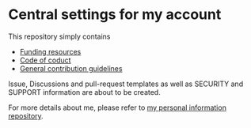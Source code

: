 # Central settings for my account

This repository simply contains

- [Funding resources](./.github/FUNDING.yml)
- [Code of coduct](./CODE_OF_CONDUCT.md)
- [General contribution guidelines](./CONTRIBUTING.md)

Issue, Discussions and pull-request templates as well as SECURITY and SUPPORT information are about to be created.

For more details about me, please refer to [my personal information repository](https://github.com/carstencodes/carstencodes/).
